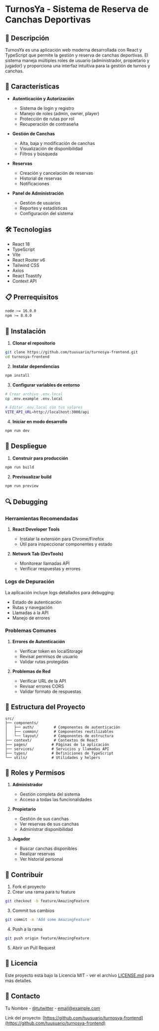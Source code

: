 # TurnosYa - Sistema de Reserva de Canchas Deportivas

## 📝 Descripción

TurnosYa es una aplicación web moderna desarrollada con React y TypeScript que permite la gestión y reserva de canchas deportivas. El sistema maneja múltiples roles de usuario (administrador, propietario y jugador) y proporciona una interfaz intuitiva para la gestión de turnos y canchas.

## 🚀 Características

- **Autenticación y Autorización**
  - Sistema de login y registro
  - Manejo de roles (admin, owner, player)
  - Protección de rutas por rol
  - Recuperación de contraseña

- **Gestión de Canchas**
  - Alta, baja y modificación de canchas
  - Visualización de disponibilidad
  - Filtros y búsqueda

- **Reservas**
  - Creación y cancelación de reservas
  - Historial de reservas
  - Notificaciones

- **Panel de Administración**
  - Gestión de usuarios
  - Reportes y estadísticas
  - Configuración del sistema

## 🛠️ Tecnologías

- React 18
- TypeScript
- Vite
- React Router v6
- Tailwind CSS
- Axios
- React Toastify
- Context API

## 📋 Prerrequisitos

```bash
node >= 16.0.0
npm >= 8.0.0
```

## 🔧 Instalación

1. **Clonar el repositorio**
```bash
git clone https://github.com/tuusuario/turnosya-frontend.git
cd turnosya-frontend
```

2. **Instalar dependencias**
```bash
npm install
```

3. **Configurar variables de entorno**
```bash
# Crear archivo .env.local
cp .env.example .env.local

# Editar .env.local con tus valores
VITE_API_URL=http://localhost:3000/api
```

4. **Iniciar en modo desarrollo**
```bash
npm run dev
```

## 🚀 Despliegue

1. **Construir para producción**
```bash
npm run build
```

2. **Previsualizar build**
```bash
npm run preview
```

## 🔍 Debugging

### Herramientas Recomendadas

1. **React Developer Tools**
   - Instalar la extensión para Chrome/Firefox
   - Útil para inspeccionar componentes y estado

2. **Network Tab (DevTools)**
   - Monitorear llamadas API
   - Verificar respuestas y errores

### Logs de Depuración

La aplicación incluye logs detallados para debugging:
- Estado de autenticación
- Rutas y navegación
- Llamadas a la API
- Manejo de errores

### Problemas Comunes

1. **Errores de Autenticación**
   - Verificar token en localStorage
   - Revisar permisos de usuario
   - Validar rutas protegidas

2. **Problemas de Red**
   - Verificar URL de la API
   - Revisar errores CORS
   - Validar formato de respuestas

## 📁 Estructura del Proyecto

```
src/
├── components/
│   ├── auth/         # Componentes de autenticación
│   ├── common/       # Componentes reutilizables
│   └── layout/       # Componentes de estructura
├── context/          # Contextos de React
├── pages/           # Páginas de la aplicación
├── services/        # Servicios y llamadas API
├── types/           # Definiciones de TypeScript
└── utils/           # Utilidades y helpers
```

## 🔐 Roles y Permisos

1. **Administrador**
   - Gestión completa del sistema
   - Acceso a todas las funcionalidades

2. **Propietario**
   - Gestión de sus canchas
   - Ver reservas de sus canchas
   - Administrar disponibilidad

3. **Jugador**
   - Buscar canchas disponibles
   - Realizar reservas
   - Ver historial personal

## 🤝 Contribuir

1. Fork el proyecto
2. Crear una rama para tu feature
```bash
git checkout -b feature/AmazingFeature
```
3. Commit tus cambios
```bash
git commit -m 'Add some AmazingFeature'
```
4. Push a la rama
```bash
git push origin feature/AmazingFeature
```
5. Abrir un Pull Request

## 📝 Licencia

Este proyecto está bajo la Licencia MIT - ver el archivo [LICENSE.md](LICENSE.md) para más detalles.

## 📧 Contacto

Tu Nombre - [@tutwitter](https://twitter.com/tutwitter) - email@example.com

Link del proyecto: [https://github.com/tuusuario/turnosya-frontend](https://github.com/tuusuario/turnosya-frontend)
